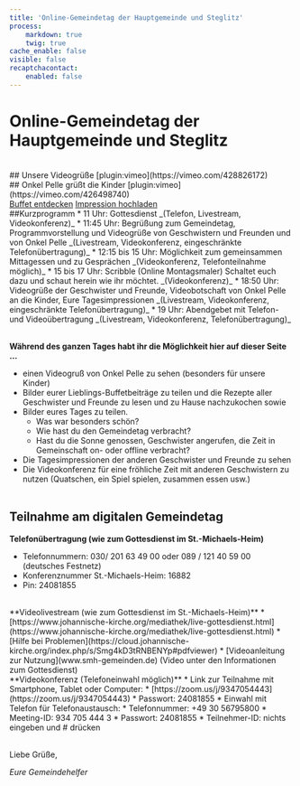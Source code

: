 ```yaml
---
title: 'Online-Gemeindetag der Hauptgemeinde und Steglitz'
process:
    markdown: true
    twig: true
cache_enable: false
visible: false
recaptchacontact:
    enabled: false
---
```


# Online-Gemeindetag der Hauptgemeinde und Steglitz
<br>
## Unsere Videogrüße
[plugin:vimeo](https://vimeo.com/428826172)  
<br>
## Onkel Pelle grüßt die Kinder
[plugin:vimeo](https://vimeo.com/426498740)  
<br>
<a href="gemeindetag/#buffet" class="event-button">Buffet entdecken</a>  <a href="gemeindetag/#impressionen" class="event-button">Impression hochladen</a>
<br>
##Kurzprogramm
* 11 Uhr: Gottesdienst _(Telefon, Livestream, Videokonferenz)_
* 11:45 Uhr: Begrüßung zum Gemeindetag, Programmvorstellung und Videogrüße von Geschwistern und Freunden und von Onkel Pelle _(Livestream, Videokonferenz, eingeschränkte Telefonübertragung)_
* 12:15 bis 15 Uhr: Möglichkeit zum gemeinsammen Mittagessen und zu Gesprächen _(Videokonferenz, Telefonteilnahme möglich)_
* 15 bis 17 Uhr: Scribble (Online Montagsmaler) Schaltet euch dazu und schaut herein wie ihr möchtet. _(Videokonferenz)_
* 18:50 Uhr: Videogrüße der Geschwister und Freunde, Videobotschaft von Onkel Pelle an die Kinder, Eure Tagesimpressionen _(Livestream, Videokonferenz, eingeschränkte Telefonübertragung)_
* 19 Uhr: Abendgebet mit Telefon- und Videoübertragung _(Livestream, Videokonferenz, Telefonübertragung)_
<br><br>

**Während des ganzen Tages habt ihr die Möglichkeit hier auf dieser Seite ...**
* einen Videogruß von Onkel Pelle zu sehen (besonders für unsere Kinder)
* Bilder eurer Lieblings-Buffetbeiträge zu teilen und die Rezepte aller Geschwister und Freunde zu lesen und zu Hause nachzukochen sowie
* Bilder eures Tages zu teilen.
	* Was war besonders schön?
	* Wie hast du den Gemeindetag verbracht?
	* Hast du die Sonne genossen, Geschwister angerufen, die Zeit in Gemeinschaft on- oder offline verbracht?
* Die Tagesimpressionen der anderen Geschwister und Freunde zu sehen 
* Die Videokonferenz für eine fröhliche Zeit mit anderen Geschwistern zu nutzen (Quatschen, ein Spiel spielen, zusammen essen usw.)
<br><br>

## Teilnahme am digitalen Gemeindetag

**Telefonübertragung (wie zum Gottesdienst im St.-Michaels-Heim)**
* Telefonnummern: 030/ 201 63 49 00 oder 089 / 121 40 59 00 (deutsches Festnetz)
* Konferenznummer St.-Michaels-Heim: 16882
* Pin: 24081855
<br>
**Videolivestream (wie zum Gottesdienst im St.-Michaels-Heim)**
* [https://www.johannische-kirche.org/mediathek/live-gottesdienst.html](https://www.johannische-kirche.org/mediathek/live-gottesdienst.html)
* [Hilfe bei Problemen](https://cloud.johannische-kirche.org/index.php/s/Smg4kD3tRNBENYp#pdfviewer)
* [Videoanleitung zur Nutzung](www.smh-gemeinden.de) (Video unter den Informationen zum Gottesdienst)
<br>
**Videokonferenz (Telefoneinwahl möglich)**
* Link zur Teilnahme mit Smartphone, Tablet oder Computer:
    * [https://zoom.us/j/9347054443](https://zoom.us/j/9347054443)
	* Passwort: 24081855
* Einwahl mit Telefon für Telefonaustausch:
	* Telefonnummer: +49 30 56795800
	* Meeting-ID: 934 705 444 3
	* Passwort: 24081855
	* Teilnehmer-ID: nichts eingeben und # drücken
<br><br>

Liebe Grüße,

_Eure Gemeindehelfer_
<br><br>
